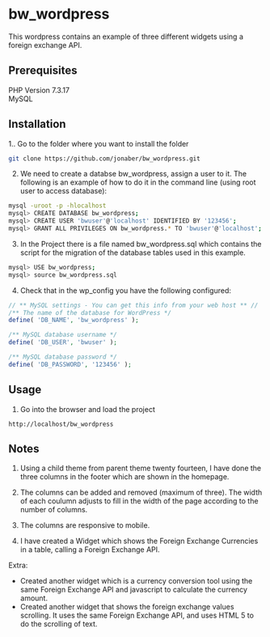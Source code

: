 # bw_wordpress

This wordpress contains an example of three different widgets using a foreign exchange API.


## Prerequisites
PHP Version 7.3.17  
MySQL



## Installation

1.. Go to the folder where you want to install the folder

```bash
git clone https://github.com/jonaber/bw_wordpress.git
```

2. We need to create a databse bw_wordpress, assign a user to it.
The following is an example of how to do it in the command line (using root user to access database):

```bash
mysql -uroot -p -hlocalhost 
mysql> CREATE DATABASE bw_wordpress;
mysql> CREATE USER 'bwuser'@'localhost' IDENTIFIED BY '123456';
mysql> GRANT ALL PRIVILEGES ON bw_wordpress.* TO 'bwuser'@'localhost';
```

3. In the Project there is a file named bw_wordpress.sql which contains the script for the migration of the database tables used in this example.

```bash
mysql> USE bw_wordpress;
mysql> source bw_wordpress.sql
```

4. Check that in the wp_config you have the following configured:

```php
// ** MySQL settings - You can get this info from your web host ** //
/** The name of the database for WordPress */
define( 'DB_NAME', 'bw_wordpress' );

/** MySQL database username */
define( 'DB_USER', 'bwuser' );

/** MySQL database password */
define( 'DB_PASSWORD', '123456' );
```


## Usage

1. Go into the browser and load the project

```
http://localhost/bw_wordpress
```


## Notes

1. Using a child theme from parent theme twenty fourteen, I have done the three columns in the footer which are shown in the homepage.

2. The columns can be added and removed (maximum of three). The width of each coulumn adjusts to fill in the width of the page according to the number of columns.

3. The columns are responsive to mobile.

4. I have created a Widget which shows the Foreign Exchange Currencies in a table, calling a Foreign Exchange API.


Extra: 
- Created another widget which is a currency conversion tool using the same Foreign Exchange API and javascript to calculate the currency amount.
- Created another widget that shows the foreign exchange values scrolling. It uses the same Foreign Exchange API, and uses HTML 5 to do the scrolling of text. 





